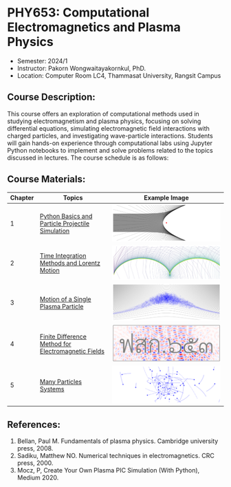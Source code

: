 # PHY653: Computational Electromagnetics and Plasma Physics

- Semester: 2024/1
- Instructor: Pakorn Wongwaitayakornkul, PhD.
- Location: Computer Room LC4, Thammasat University, Rangsit Campus

## Course Description:
This course offers an exploration of computational methods used in studying electromagnetism and plasma physics, focusing on solving differential equations, simulating electromagnetic field interactions with charged particles, and investigating wave-particle interactions. Students will gain hands-on experience through computational labs using Jupyter Python notebooks to implement and solve problems related to the topics discussed in lectures. The course schedule is as follows:

## Course Materials:
| Chapter | Topics | Example Image |
| --- | ----------- | --- |
| 1 | [Python Basics and Particle Projectile Simulation](https://github.com/tpakorn/phy653/blob/main/code_lab/lab1/lecture1.ipynb) | ![Banner 1](banners/chap1-rutherford.png) |
| 2 | [Time Integration Methods and Lorentz Motion](https://github.com/tpakorn/phy653/blob/main/code_lab/lab2/lecture2.ipynb) | ![Banner 2](banners/chap2-lorentz.png) |
| 3 | [Motion of a Single Plasma Particle](https://github.com/tpakorn/phy653/blob/main/code_lab/lab3/lecture3.ipynb) | ![Banner 3](banners/chap3-magnetic_mirror.png) |
| 4 | [Finite Difference Method for Electromagnetic Fields](https://github.com/tpakorn/phy653/blob/main/code_lab/lab4/lecture4.ipynb) | ![Banner 4](banners/chap4-interference.png) |
| 5 | [Many Particles Systems](https://github.com/tpakorn/phy653/blob/main/code_lab/lab5/lecture5.ipynb) | ![Banner 5](banners/chap5-nbody.png) |

## References:

1. Bellan, Paul M. Fundamentals of plasma physics. Cambridge university press, 2008.
2. Sadiku, Matthew NO. Numerical techniques in electromagnetics. CRC press, 2000.
3. Mocz, P, Create Your Own Plasma PIC Simulation (With Python), Medium 2020.